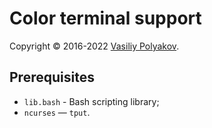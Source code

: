 # Color terminal support

Copyright © 2016-2022 [Vasiliy Polyakov](mailto:bash@invasy.dev).

## Prerequisites
- `lib.bash` - Bash scripting library;
- `ncurses` — `tput`.

